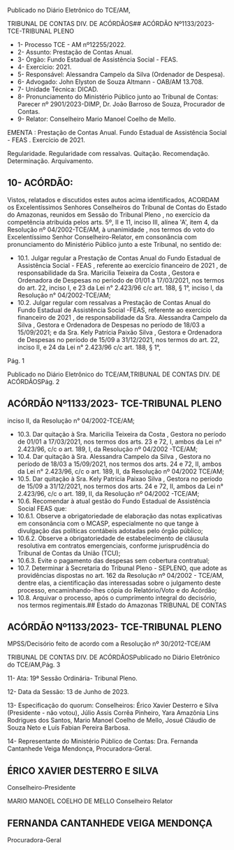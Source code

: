 Publicado  no  Diário  Eletrônico do TCE/AM,

TRIBUNAL DE CONTAS DIV. DE ACÓRDÃOS## ACÓRDÃO Nº1133/2023- TCE-TRIBUNAL PLENO

- 1- Processo TCE - AM nº12255/2022.
- 2- Assunto: Prestação de Contas Anual.
- 3- Órgão: Fundo Estadual de Assistência Social - FEAS.
- 4- Exercício: 2021.
- 5- Responsável: Alessandra Campelo da Silva (Ordenador de Despesa).
- 6- Advogado: John Elyston de Souza Altmann - OAB/AM 13.708.
- 7- Unidade Técnica: DICAD.
- 8- Pronunciamento  do  Ministério  Público  junto  ao  Tribunal  de  Contas: Parecer  nº 2901/2023-DIMP, Dr. João Barroso de Souza, Procurador de Contas.
- 9- Relator: Conselheiro Mario Manoel Coelho de Mello.

EMENTA : Prestação de Contas Anual. Fundo Estadual  de  Assistência  Social  -  FEAS  .  Exercício de 2021.

Regularidade. Regularidade com ressalvas. Quitação. Recomendação. Determinação. Arquivamento.

## 10-  ACÓRDÃO:

Vistos, relatados e discutidos estes autos acima identificados, ACORDAM os Excelentíssimos Senhores Conselheiros do Tribunal de Contas do Estado do Amazonas, reunidos em Sessão do Tribunal Pleno , no exercício da competência atribuída pelos arts. 5º, II e 11, inciso III, alínea 'A', item 4, da  Resolução  nº 04/2002-TCE/AM, à unanimidade , nos  termos  do  voto  do  Excelentíssimo  Senhor  Conselheiro-Relator, em consonância com pronunciamento do Ministério Público junto a este Tribunal, no sentido de:

- 10.1. Julgar regular a  Prestação  de  Contas  Anual  do Fundo Estadual de Assistência  Social  -  FEAS , referente  ao exercício  financeiro  de 2021 , de  responsabilidade  da Sra. Maricilia Teixeira da  Costa , Gestora e Ordenadora de Despesas no período de 01/01 a 17/03/2021, nos termos do art. 22, inciso I, e 23 da Lei n° 2.423/96 c/c art. 188, § 1°, inciso I, da Resolução n° 04/2002-TCE/AM;
- 10.2. Julgar regular com ressalvas a Prestação de Contas Anual do Fundo Estadual de Assistência Social -FEAS, referente ao exercício financeiro de 2021 , de responsabilidade da Sra. Alessandra Campelo da Silva , Gestora e Ordenadora de Despesas no período de 18/03 a 15/09/2021; e da Sra. Kely Patrícia Paixão Silva , Gestora e Ordenadora  de  Despesas  no  período  de  15/09  a  31/12/2021,  nos termos do art. 22, inciso II, e 24 da Lei n° 2.423/96 c/c art. 188, § 1°,

Pág. 1

Publicado  no  Diário  Eletrônico do TCE/AM,TRIBUNAL DE CONTAS DIV. DE ACÓRDÃOSPág. 2

## ACÓRDÃO Nº1133/2023- TCE-TRIBUNAL PLENO

inciso II, da Resolução n° 04/2002-TCE/AM;

- 10.3. Dar quitação à Sra. Maricilia Teixeira da Costa , Gestora no período de 01/01 a 17/03/2021, nos termos dos arts. 23 e 72, I, ambos da Lei n° 2.423/96, c/c o art. 189, I, da Resolução nº 04/2002 -TCE/AM;
- 10.4. Dar  quitação à Sra.  Alessandra  Campelo  da  Silva , Gestora  no período de 18/03 a 15/09/2021, nos termos dos arts. 24 e 72, II, ambos da  Lei  n°  2.423/96,  c/c  o  art.  189,  II,  da  Resolução  nº  04/2002  TCE/AM;
- 10.5. Dar quitação à Sra. Kely Patricia Paixao Silva , Gestora no período de 15/09 a 31/12/2021, nos termos dos arts. 24 e 72, II, ambos da Lei n° 2.423/96, c/c o art. 189, II, da Resolução nº 04/2002 -TCE/AM;
- 10.6. Recomendar à atual gestão do Fundo Estadual de Assistência Social FEAS que:
- 10.6.1. Observe  a obrigatoriedade de elaboração das notas explicativas em consonância com o MCASP, especialmente no que tange à divulgação das políticas contábeis adotadas pelo órgão público;
- 10.6.2. Observe a obrigatoriedade de estabelecimento de cláusula resolutiva em contratos emergenciais, conforme jurisprudência do Tribunal de Contas da União (TCU);
- 10.6.3. Evite o pagamento das despesas sem cobertura contratual;
- 10.7. Determinar à  Secretaria do Tribunal Pleno - SEPLENO, que adote as providências dispostas no art. 162 da Resolução nº 04/2002 - TCE/AM, dentre elas, a cientificação das interessadas sobre o julgamento deste processo, encaminhando-lhes cópia do Relatório/Voto e do Acórdão;
- 10.8. Arquivar o  processo,  após  o  cumprimento  integral  do  decisório,  nos termos regimentais.## Estado do Amazonas TRIBUNAL DE CONTAS

## ACÓRDÃO Nº1133/2023- TCE-TRIBUNAL PLENO

MPSS/Decisório feito de acordo com a Resolução nº 30/2012-TCE/AM

TRIBUNAL DE CONTAS DIV. DE ACÓRDÃOSPublicado  no  Diário  Eletrônico do TCE/AM,Pág. 3

11-  Ata: 19ª Sessão Ordinária- Tribunal Pleno.

12-  Data da Sessão: 13 de Junho de 2023.

13-  Especificação do quorum: Conselheiros: Érico Xavier Desterro e Silva (Presidente - não votou),  Júlio  Assis  Corrêa  Pinheiro,  Yara  Amazônia  Lins  Rodrigues  dos  Santos, Mario Manoel Coelho de Mello, Josué Cláudio de Souza Neto e Luís Fabian Pereira Barbosa.

14-  Representante do Ministério Público de Contas: Dra. Fernanda Cantanhede Veiga Mendonça, Procuradora-Geral.

## ÉRICO XAVIER DESTERRO E SILVA

Conselheiro-Presidente

MARIO MANOEL COELHO DE MELLO Conselheiro Relator

## FERNANDA CANTANHEDE VEIGA MENDONÇA

Procuradora-Geral